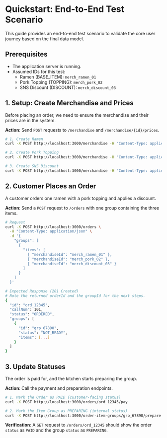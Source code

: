 # Quickstart: End-to-End Test Scenario

This guide provides an end-to-end test scenario to validate the core user journey based on the final data model.

## Prerequisites
- The application server is running.
- Assumed IDs for this test:
  - Ramen (BASE_ITEM): `merch_ramen_01`
  - Pork Topping (TOPPING): `merch_pork_02`
  - SNS Discount (DISCOUNT): `merch_discount_03`

## 1. Setup: Create Merchandise and Prices

Before placing an order, we need to ensure the merchandise and their prices are in the system.

**Action**: Send `POST` requests to `/merchandise` and `/merchandise/{id}/prices`.

```bash
# 1. Create Ramen
curl -X POST http://localhost:3000/merchandise -H "Content-Type: application/json" -d '{"id": "merch_ramen_01", "name": "特製ラーメン", "price": 800, "type": "BASE_ITEM"}'

# 2. Create Pork Topping
curl -X POST http://localhost:3000/merchandise -H "Content-Type: application/json" -d '{"id": "merch_pork_02", "name": "チャーシュー", "price": 150, "type": "TOPPING"}'

# 3. Create SNS Discount
curl -X POST http://localhost:3000/merchandise -H "Content-Type: application/json" -d '{"id": "merch_discount_03", "name": "SNS割引", "price": -50, "type": "DISCOUNT"}'
```

## 2. Customer Places an Order

A customer orders one ramen with a pork topping and applies a discount.

**Action**: Send a `POST` request to `/orders` with one group containing the three items.

```bash
# Request
curl -X POST http://localhost:3000/orders \
  -H "Content-Type: application/json" \
  -d '{
    "groups": [
      {
        "items": [
          { "merchandiseId": "merch_ramen_01" },
          { "merchandiseId": "merch_pork_02" },
          { "merchandiseId": "merch_discount_03" }
        ]
      }
    ]
  }'

# Expected Response (201 Created)
# Note the returned orderId and the groupId for the next steps.
{
  "id": "ord_12345",
  "callNum": 101,
  "status": "ORDERED",
  "groups": [
    {
      "id": "grp_67890",
      "status": "NOT_READY",
      "items": [...] 
    }
  ]
}
```

## 3. Update Statuses

The order is paid for, and the kitchen starts preparing the group.

**Action**: Call the payment and preparation endpoints.

```bash
# 1. Mark the Order as PAID (customer-facing status)
curl -X POST http://localhost:3000/orders/ord_12345/pay

# 2. Mark the Item Group as PREPARING (internal status)
curl -X POST http://localhost:3000/order-item-groups/grp_67890/prepare
```

**Verification**: A `GET` request to `/orders/ord_12345` should show the order `status` as `PAID` and the group `status` as `PREPARING`.

```